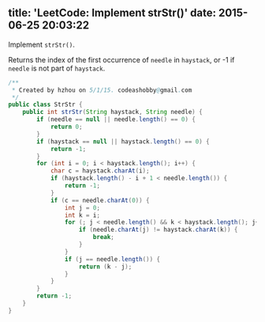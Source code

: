 title: 'LeetCode: Implement strStr()'
date: 2015-06-25 20:03:22
---
Implement `strStr()`.   

Returns the index of the first occurrence of `needle` in `haystack`, or -1 if `needle` is not part of `haystack`.

```java
/**
 * Created by hzhou on 5/1/15. codeashobby@gmail.com
 */
public class StrStr {
    public int strStr(String haystack, String needle) {
        if (needle == null || needle.length() == 0) {
            return 0;
        }
        if (haystack == null || haystack.length() == 0) {
            return -1;
        }
        for (int i = 0; i < haystack.length(); i++) {
            char c = haystack.charAt(i);
            if (haystack.length() - i + 1 < needle.length()) {
                return -1;
            }
            if (c == needle.charAt(0)) {
                int j = 0;
                int k = i;
                for (; j < needle.length() && k < haystack.length(); j++, k++) {
                    if (needle.charAt(j) != haystack.charAt(k)) {
                        break;
                    }
                }
                if (j == needle.length()) {
                    return (k - j);
                }
            }
        }
        return -1;
    }
}
```
